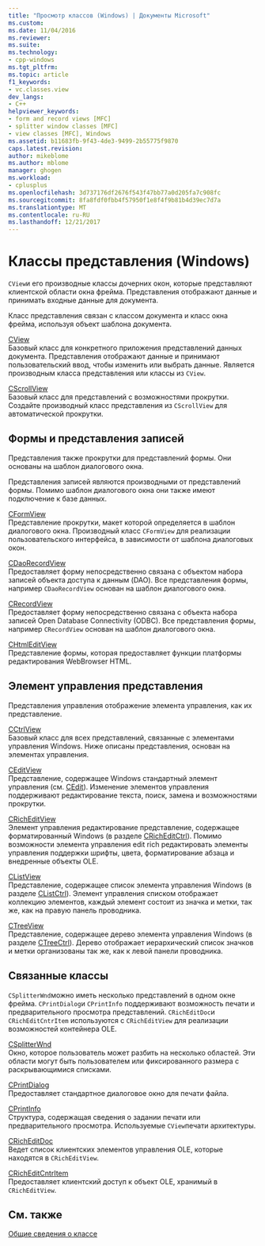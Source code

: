 ```yaml
---
title: "Просмотр классов (Windows) | Документы Microsoft"
ms.custom: 
ms.date: 11/04/2016
ms.reviewer: 
ms.suite: 
ms.technology:
- cpp-windows
ms.tgt_pltfrm: 
ms.topic: article
f1_keywords:
- vc.classes.view
dev_langs:
- C++
helpviewer_keywords:
- form and record views [MFC]
- splitter window classes [MFC]
- view classes [MFC], Windows
ms.assetid: b11683fb-9f43-4de3-9499-2b55775f9870
caps.latest.revision: 
author: mikeblome
ms.author: mblome
manager: ghogen
ms.workload:
- cplusplus
ms.openlocfilehash: 3d737176df2676f543f47bb77a0d205fa7c908fc
ms.sourcegitcommit: 8fa8fdf0fbb4f57950f1e8f4f9b81b4d39ec7d7a
ms.translationtype: MT
ms.contentlocale: ru-RU
ms.lasthandoff: 12/21/2017
---
```

# <a name="view-classes-windows"></a>Классы представления (Windows)
`CView`и его производные классы дочерних окон, которые представляют клиентской области окна фрейма. Представления отображают данные и принимать входные данные для документа.  
  
 Класс представления связан с классом документа и класс окна фрейма, используя объект шаблона документа.  
  
 [CView](../mfc/reference/cview-class.md)  
 Базовый класс для конкретного приложения представлений данных документа. Представления отображают данные и принимают пользовательский ввод, чтобы изменить или выбрать данные. Является производным класса представления или классы из `CView`.  
  
 [CScrollView](../mfc/reference/cscrollview-class.md)  
 Базовый класс для представлений с возможностями прокрутки. Создайте производный класс представления из `CScrollView` для автоматической прокрутки.  
  
## <a name="form-and-record-views"></a>Формы и представления записей  
 Представления также прокрутки для представлений формы. Они основаны на шаблон диалогового окна.  
  
 Представления записей являются производными от представлений формы. Помимо шаблон диалогового окна они также имеют подключение к базе данных.  
  
 [CFormView](../mfc/reference/cformview-class.md)  
 Представление прокрутки, макет которой определяется в шаблон диалогового окна. Производный класс `CFormView` для реализации пользовательского интерфейса, в зависимости от шаблона диалоговых окон.  
  
 [CDaoRecordView](../mfc/reference/cdaorecordview-class.md)  
 Предоставляет форму непосредственно связана с объектом набора записей объекта доступа к данным (DAO). Все представления формы, например `CDaoRecordView` основан на шаблон диалогового окна.  
  
 [CRecordView](../mfc/reference/crecordview-class.md)  
 Предоставляет форму непосредственно связана с объекта набора записей Open Database Connectivity (ODBC). Все представления формы, например `CRecordView` основан на шаблон диалогового окна.  
  
 [CHtmlEditView](../mfc/reference/chtmleditview-class.md)  
 Представление формы, которая предоставляет функции платформы редактирования WebBrowser HTML.  
  
## <a name="control-views"></a>Элемент управления представления  
 Представления управления отображение элемента управления, как их представление.  
  
 [CCtrlView](../mfc/reference/cctrlview-class.md)  
 Базовый класс для всех представлений, связанные с элементами управления Windows. Ниже описаны представления, основан на элементах управления.  
  
 [CEditView](../mfc/reference/ceditview-class.md)  
 Представление, содержащее Windows стандартный элемент управления (см. [CEdit](../mfc/reference/cedit-class.md)). Изменение элементов управления поддерживают редактирование текста, поиск, замена и возможностями прокрутки.  
  
 [CRichEditView](../mfc/reference/cricheditview-class.md)  
 Элемент управления редактирование представление, содержащее форматированный Windows (в разделе [CRichEditCtrl](../mfc/reference/cricheditctrl-class.md)). Помимо возможности элемента управления edit rich редактировать элементы управления поддержки шрифты, цвета, форматирование абзаца и внедренные объекты OLE.  
  
 [CListView](../mfc/reference/clistview-class.md)  
 Представление, содержащее список элемента управления Windows (в разделе [CListCtrl](../mfc/reference/clistctrl-class.md)). Элемент управления списком отображает коллекцию элементов, каждый элемент состоит из значка и метки, так же, как на правую панель проводника.  
  
 [CTreeView](../mfc/reference/ctreeview-class.md)  
 Представление, содержащее дерево элемента управления Windows (в разделе [CTreeCtrl](../mfc/reference/ctreectrl-class.md)). Дерево отображает иерархический список значков и метки организованы так же, как к левой панели проводника.  
  
## <a name="related-classes"></a>Связанные классы  
 `CSplitterWnd`можно иметь несколько представлений в одном окне фрейма. `CPrintDialog`и `CPrintInfo` поддерживают возможность печати и предварительного просмотра представлений. `CRichEditDoc`и `CRichEditCntrItem` используются с `CRichEditView` для реализации возможностей контейнера OLE.  
  
 [CSplitterWnd](../mfc/reference/csplitterwnd-class.md)  
 Окно, которое пользователь может разбить на несколько областей. Эти области могут быть пользователем или фиксированного размера с раскрывающимися списками.  
  
 [CPrintDialog](../mfc/reference/cprintdialog-class.md)  
 Предоставляет стандартное диалоговое окно для печати файла.  
  
 [CPrintInfo](../mfc/reference/cprintinfo-structure.md)  
 Структура, содержащая сведения о задании печати или предварительного просмотра. Используемые `CView`печати архитектуры.  
  
 [CRichEditDoc](../mfc/reference/cricheditdoc-class.md)  
 Ведет список клиентских элементов управления OLE, которые находятся в `CRichEditView`.  
  
 [CRichEditCntrItem](../mfc/reference/cricheditcntritem-class.md)  
 Предоставляет клиентский доступ к объект OLE, хранимый в `CRichEditView`.  
  
## <a name="see-also"></a>См. также  
 [Общие сведения о классе](../mfc/class-library-overview.md)

